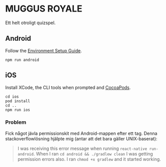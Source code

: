 # MUGGUS ROYALE
Ett helt otroligt quizspel. 

## Android

Follow the [Environment Setup Guide](https://reactnative.dev/docs/environment-setup).

```
npm run android
```

## iOS

Install XCode, the CLI tools when prompted and [CocoaPods](https://cocoapods.org). 

```
cd ios
pod install
cd ..
npm run ios
```

### Problem
Fick något jävla permissionskit med Android-mappen efter ett tag. Denna stackoverflowlösning hjälpte mig (antar att det bara gäller UNIX-baserat):

> I was receiving this error message when running ```react-native run-android```. When I ran ```cd android && ./gradlew clean``` I was getting permission errors also. I ran ```chmod +x gradlew``` and it started working.

